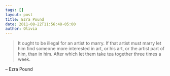```yaml
---
tags: []
layout: post
title: Ezra Pound
date: 2011-08-22T11:56:48-05:00
author: Olivia
---
```


> It ought to be illegal for an artist to marry. If that artist must marry let him find someone more interested in art, or his art, or the artist part of him, than in him. After which let them take tea together three times a week.

– Ezra Pound
